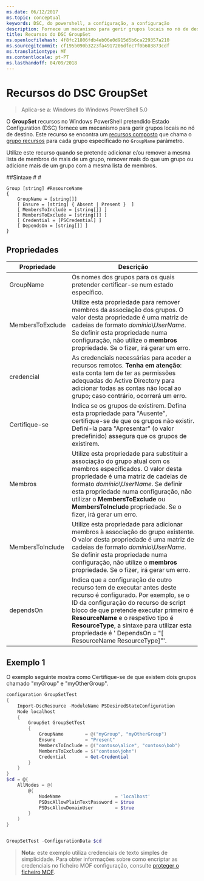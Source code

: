 ```yaml
---
ms.date: 06/12/2017
ms.topic: conceptual
keywords: DSC, do powershell, a configuração, a configuração
description: Fornece um mecanismo para gerir grupos locais no nó de destino.
title: Recursos do DSC GroupSet
ms.openlocfilehash: 4f8fc21806fdb4eb06e0d915d5b6ca229357a210
ms.sourcegitcommit: cf195b090b3223fa4917206dfec7f0b603873cdf
ms.translationtype: MT
ms.contentlocale: pt-PT
ms.lasthandoff: 04/09/2018
---
```

# <a name="dsc-groupset-resource"></a>Recursos do DSC GroupSet

> Aplica-se a: Windows do Windows PowerShell 5.0

O **GroupSet** recursos no Windows PowerShell pretendido Estado Configuration (DSC) fornece um mecanismo para gerir grupos locais no nó de destino. Este recurso se encontra um [recursos composto](authoringResourceComposite.md) que chama o [grupo recursos](groupResource.md) para cada grupo especificado no `GroupName` parâmetro.

Utilize este recurso quando se pretende adicionar e/ou remover a mesma lista de membros de mais de um grupo, remover mais do que um grupo ou adicione mais de um grupo com a mesma lista de membros.

##<a name="syntax"></a>Sintaxe # #
```
Group [string] #ResourceName
{
    GroupName = [string[]]
    [ Ensure = [string] { Absent | Present }  ]
    [ MembersToInclude = [string[]] ]
    [ MembersToExclude = [string[]] ]
    [ Credential = [PSCredential] ]
    [ DependsOn = [string[]] ]
}
```

## <a name="properties"></a>Propriedades

|  Propriedade  |  Descrição   |
|---|---|
| GroupName| Os nomes dos grupos para os quais pretender certificar-se num estado específico.|
| MembersToExclude| Utilize esta propriedade para remover membros da associação dos grupos. O valor desta propriedade é uma matriz de cadeias de formato *domínio*\\*UserName*. Se definir esta propriedade numa configuração, não utilize o **membros** propriedade. Se o fizer, irá gerar um erro.|
| credencial| As credenciais necessárias para aceder a recursos remotos. **Tenha em atenção**: esta conta tem de ter as permissões adequadas do Active Directory para adicionar todas as contas não local ao grupo; caso contrário, ocorrerá um erro.
| Certifique-se| Indica se os grupos de existirem. Defina esta propriedade para "Ausente", certifique-se de que os grupos não existir. Defini-la para "Apresentar" (o valor predefinido) assegura que os grupos de existirem.|
| Membros| Utilize esta propriedade para substituir a associação do grupo atual com os membros especificados. O valor desta propriedade é uma matriz de cadeias de formato *domínio*\\*UserName*. Se definir esta propriedade numa configuração, não utilizar o **MembersToExclude** ou **MembersToInclude** propriedade. Se o fizer, irá gerar um erro.|
| MembersToInclude| Utilize esta propriedade para adicionar membros à associação do grupo existente. O valor desta propriedade é uma matriz de cadeias de formato *domínio*\\*UserName*. Se definir esta propriedade numa configuração, não utilize o **membros** propriedade. Se o fizer, irá gerar um erro.|
| dependsOn | Indica que a configuração de outro recurso tem de executar antes deste recurso é configurado. Por exemplo, se o ID da configuração do recurso de script bloco de que pretende executar primeiro é __ResourceName__ e o respetivo tipo é __ResourceType__, a sintaxe para utilizar esta propriedade é ' DependsOn = "[ ResourceName ResourceType]"'.|

## <a name="example-1"></a>Exemplo 1

O exemplo seguinte mostra como Certifique-se de que existem dois grupos chamado "myGroup" e "myOtherGroup".

```powershell
configuration GroupSetTest
{
    Import-DscResource -ModuleName PSDesiredStateConfiguration
    Node localhost
    {
        GroupSet GroupSetTest
        {
            GroupName        = @("myGroup", "myOtherGroup")
            Ensure           = "Present"
            MembersToInclude = @("contoso\alice", "contoso\bob")
            MembersToExclude = $("contoso\john")
            Credential       = Get-Credential
        }
    }
}
$cd = @{
    AllNodes = @(
        @{
            NodeName                    = 'localhost'
            PSDscAllowPlainTextPassword = $true
            PSDscAllowDomainUser        = $true
        }
    )
}


GroupSetTest -ConfigurationData $cd
```

>**Nota:** este exemplo utiliza credenciais de texto simples de simplicidade. Para obter informações sobre como encriptar as credenciais no ficheiro MOF configuração, consulte [proteger o ficheiro MOF](secureMOF.md).